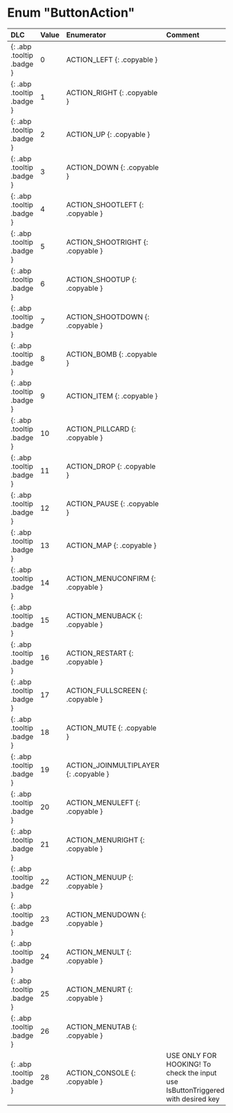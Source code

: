 # Enum "ButtonAction"
|DLC|Value|Enumerator|Comment|
|:--|:--|:--|:--|
|[ ](#){: .abp .tooltip .badge }|0 |ACTION_LEFT {: .copyable } |  | 
|[ ](#){: .abp .tooltip .badge }|1 |ACTION_RIGHT {: .copyable } |  | 
|[ ](#){: .abp .tooltip .badge }|2 |ACTION_UP {: .copyable } |  | 
|[ ](#){: .abp .tooltip .badge }|3 |ACTION_DOWN {: .copyable } |  | 
|[ ](#){: .abp .tooltip .badge }|4 |ACTION_SHOOTLEFT {: .copyable } |  | 
|[ ](#){: .abp .tooltip .badge }|5 |ACTION_SHOOTRIGHT {: .copyable } |  | 
|[ ](#){: .abp .tooltip .badge }|6 |ACTION_SHOOTUP {: .copyable } |  | 
|[ ](#){: .abp .tooltip .badge }|7 |ACTION_SHOOTDOWN {: .copyable } |  | 
|[ ](#){: .abp .tooltip .badge }|8 |ACTION_BOMB {: .copyable } |  | 
|[ ](#){: .abp .tooltip .badge }|9 |ACTION_ITEM {: .copyable } |  | 
|[ ](#){: .abp .tooltip .badge }|10 |ACTION_PILLCARD {: .copyable } |  | 
|[ ](#){: .abp .tooltip .badge }|11 |ACTION_DROP {: .copyable } |  | 
|[ ](#){: .abp .tooltip .badge }|12 |ACTION_PAUSE {: .copyable } |  | 
|[ ](#){: .abp .tooltip .badge }|13 |ACTION_MAP {: .copyable } |  | 
|[ ](#){: .abp .tooltip .badge }|14 |ACTION_MENUCONFIRM {: .copyable } |  | 
|[ ](#){: .abp .tooltip .badge }|15 |ACTION_MENUBACK {: .copyable } |  | 
|[ ](#){: .abp .tooltip .badge }|16 |ACTION_RESTART {: .copyable } |  | 
|[ ](#){: .abp .tooltip .badge }|17 |ACTION_FULLSCREEN {: .copyable } |  | 
|[ ](#){: .abp .tooltip .badge }|18 |ACTION_MUTE {: .copyable } |  | 
|[ ](#){: .abp .tooltip .badge }|19 |ACTION_JOINMULTIPLAYER {: .copyable } |  | 
|[ ](#){: .abp .tooltip .badge }|20 |ACTION_MENULEFT {: .copyable } |  | 
|[ ](#){: .abp .tooltip .badge }|21 |ACTION_MENURIGHT {: .copyable } |  | 
|[ ](#){: .abp .tooltip .badge }|22 |ACTION_MENUUP {: .copyable } |  | 
|[ ](#){: .abp .tooltip .badge }|23 |ACTION_MENUDOWN {: .copyable } |  | 
|[ ](#){: .abp .tooltip .badge }|24 |ACTION_MENULT {: .copyable } |  | 
|[ ](#){: .abp .tooltip .badge }|25 |ACTION_MENURT {: .copyable } |  | 
|[ ](#){: .abp .tooltip .badge }|26 |ACTION_MENUTAB {: .copyable } |  | 
|[ ](#){: .abp .tooltip .badge }|28 |ACTION_CONSOLE {: .copyable } | USE ONLY FOR HOOKING! To check the input use IsButtonTriggered with desired key <br> | 